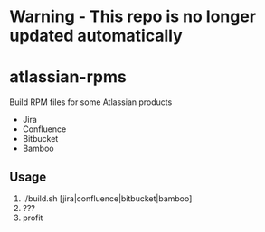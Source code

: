 # Warning - This repo is no longer updated automatically

atlassian-rpms
==============
Build RPM files for some Atlassian products
* Jira
* Confluence
* Bitbucket
* Bamboo

Usage
-----
1. ./build.sh [jira|confluence|bitbucket|bamboo]
2. ???
3. profit
